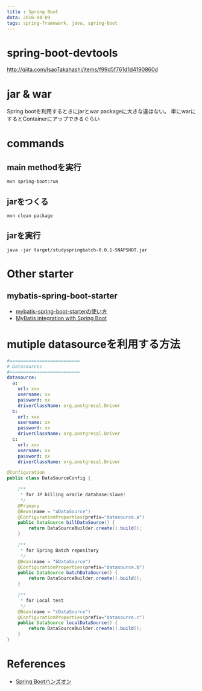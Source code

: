 ```yaml
---
title : Spring Boot
data: 2016-04-09
tags: spring-framework, java, spring-boot
---
```


# spring-boot-devtools

<http://qiita.com/IsaoTakahashi/items/f99d5f761d1d4190860d>

# jar & war

Spring bootを利用するときにjarとwar packageに大きな違はない。
単にwarにするとContainerにアップできるぐらい


# commands

## main methodを実行

```
mvn spring-boot:run
```

## jarをつくる

```
mvn clean package
```

## jarを実行

```
java -jar target/studyspringbatch-0.0.1-SNAPSHOT.jar
```


# Other starter

## mybatis-spring-boot-starter

+ [mybatis-spring-boot-starterの使い方](http://qiita.com/kazuki43zoo/items/ea79e206d7c2e990e478)
+ [MyBatis integration with Spring Boot](https://github.com/mybatis/spring-boot-starter)


# mutiple datasourceを利用する方法

```yml
#==========================
# Datasources
#==========================
datasource:
  a:
    url: xxx
    username: xx
    password: xx
    driverClassName: org.postgresql.Driver
  b:
    url: xxx
    username: xx
    password: xx
    driverClassName: org.postgresql.Driver
  c:
    url: xxx
    username: xx
    password: xx
    driverClassName: org.postgresql.Driver

```

```java
@Configuration
public class DataSourceConfig {

    /**
     * for JP billing oracle database(slave)
     */
    @Primary
    @Bean(name = "aDataSource")
    @ConfigurationProperties(prefix="datasource.a")
    public DataSource billDataSource() {
        return DataSourceBuilder.create().build();
    }

    /**
     * for Spring Batch repository
     */
    @Bean(name = "bDataSource")
    @ConfigurationProperties(prefix="datasource.b")
    public DataSource batchDataSource() {
        return DataSourceBuilder.create().build();
    }

    /**
     * for Local test
     */
    @Bean(name = "cDataSource")
    @ConfigurationProperties(prefix="datasource.c")
    public DataSource localDataSource() {
        return DataSourceBuilder.create().build();
    }
}
```




# References

+ [Spring Bootハンズオン](http://jsug-spring-boot-handson.readthedocs.io/en/latest/index.html)
